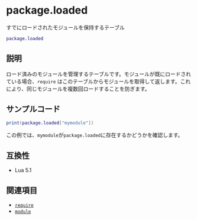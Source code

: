 # package.loaded

すでにロードされたモジュールを保持するテーブル

```lua
package.loaded
```

## 説明

ロード済みのモジュールを管理するテーブルです。モジュールが既にロードされている場合、`require` はこのテーブルからモジュールを取得して返します。これにより、同じモジュールを複数回ロードすることを防ぎます。

## サンプルコード

```lua
print(package.loaded["mymodule"])
```

この例では、`mymodule`が`package.loaded`に存在するかどうかを確認します。

## 互換性

- Lua 5.1

## 関連項目

- [`require`](require.md)
- [`module`](module.md)